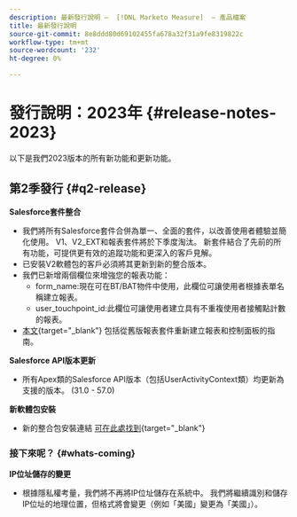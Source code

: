 ```yaml
---
description: 最新發行說明 —  [!DNL Marketo Measure]  — 產品檔案
title: 最新發行說明
source-git-commit: 8e8ddd80d69102455fa678a32f31a9fe8319822c
workflow-type: tm+mt
source-wordcount: '232'
ht-degree: 0%

---
```


# 發行說明：2023年 {#release-notes-2023}

以下是我們2023版本的所有新功能和更新功能。

## 第2季發行 {#q2-release}

<p>

**Salesforce套件整合**

* 我們將所有Salesforce套件合併為單一、全面的套件，以改善使用者體驗並簡化使用。 V1、V2_EXT和報表套件將於下季度淘汰。 新套件結合了先前的所有功能，可提供更有效的追蹤功能和更深入的客戶見解。
* 已安裝V2軟體包的客戶必須將其更新到新的整合版本。
* 我們已新增兩個欄位來增強您的報表功能：
   * form_name:現在可在BT/BAT物件中使用，此欄位可讓使用者根據表單名稱建立報表。
   * user_touchpoint_id:此欄位可讓使用者建立具有不重複使用者接觸點計數的報表。
* [本文](/help/configuration-and-setup/marketo-measure-and-salesforce/salesforce-package-consolidation.md){target="_blank"} 包括從舊版報表套件重新建立報表和控制面板的指南。

**Salesforce API版本更新**

* 所有Apex類的Salesforce API版本（包括UserActivityContext類）均更新為支援的版本。 (31.0 - 57.0)

**新軟體包安裝**

* 新的整合包安裝連結 [可在此處找到](https://login.salesforce.com/packaging/installPackage.apexp?p0=04t1P000000VY6Z){target="_blank"}

### 接下來呢？ {#whats-coming}

<p>

**IP位址儲存的變更**

* 根據隱私權考量，我們將不再將IP位址儲存在系統中。 我們將繼續識別和儲存IP位址的地理位置，但格式將會變更（例如「美國」變更為「美國」）。
